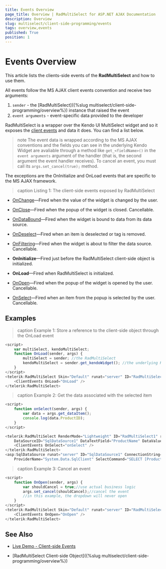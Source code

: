 ```yaml
---
title: Events Overview
page_title: Overview | RadMultiSelect for ASP.NET AJAX Documentation
description: Overview
slug: multiselect/client-side-programming/events
tags: overview,events
published: True
position: 1
---
```



# Events Overview

This article lists the clients-side events of the **RadMultiSelect** and how to use them.

All events follow the MS AJAX client events convention and receive two arguments:

1. `sender` - the [RadMultiSelect]({%slug multiselect/client-side-programming/overview%}) instance that raised the event
1. `event arguments` - event-specific data provided to the developer

RadMultiSelect is a wrapper over the Kendo UI MultiSelect widget and so it exposes the [client events](https://docs.telerik.com/kendo-ui/api/javascript/ui/multiselect#events) and data it does. You can find a list below.

>note The event data is wrapped according to the MS AJAX conventions and the fields you can see in the underlying Kendo Widget are avaliable through a method like `get_<fieldName>()` in the `event arguments` argument of the handler (that is, the second argument the event handler receives). To cancel an event, you must call its `args.set_cancel(true);` method.

The exceptions are the OnInitialize and OnLoad events that are specific to the MS AJAX framework.

>caption Listing 1: The client-side events exposed by RadMultiSelect

* [OnChange](https://docs.telerik.com/kendo-ui/api/javascript/ui/multiselect/events/change)—Fired when the value of the widget is changed by the user.

* [OnClose](https://docs.telerik.com/kendo-ui/api/javascript/ui/multiselect/methods/close)—Fired when the popup of the widget is closed. Cancellable.

* [OnDataBound](https://docs.telerik.com/kendo-ui/api/javascript/ui/multiselect/events/databound)—Fired when the widget is bound to data from its data source.

* [OnDeselect](https://docs.telerik.com/kendo-ui/api/javascript/ui/multiselect/events/deselect)—Fired when an item is deselected or tag is removed.

* [OnFiltering](https://docs.telerik.com/kendo-ui/api/javascript/ui/multiselect/events/filtering)—Fired when the widget is about to filter the data source. Cancellable.

* **OnInitialize**—Fired just before the RadMultiSelect client-side object is initialized.

* **OnLoad**—Fired when RadMultiSelect is initialized.

* [OnOpen](https://docs.telerik.com/kendo-ui/api/javascript/ui/multiselect/events/open)—Fired when the popup of the widget is opened by the user. Cancellable.

* [OnSelect](https://docs.telerik.com/kendo-ui/api/javascript/ui/multiselect/events/select)—Fired when an item from the popup is selected by the user. Cancellable.

## Examples

>caption Example 1: Store a reference to the client-side object through the OnLoad event

````JavaScript
<script>
    var multiSelect, kendoMultiSelect;
    function OnLoad(sender, args) {
        multiSelect = sender; //the RadMultiSelect
        kendoMultiSelect = sender.get_kendoWidget(); //the underlying Kendo MultiSelect
    }
</script>
<telerik:RadMultiSelect Skin="Default" runat="server" ID="RadMultiSelect1">
    <ClientEvents OnLoad="OnLoad" />
</telerik:RadMultiSelect>
````

>caption Example 2: Get the data associated with the selected item

````JavaScript
<script>
    function onSelect(sender, args) {
        var data = args.get_dataItem();
        console.log(data.ProductID);
    }
</script>

<telerik:RadMultiSelect RenderMode="Lightweight" ID="RadMultiSelect1" runat="server" DropDownHeight="200px" Width="400"
    DataSourceID="SqlDataSource1" DataTextField="ProductName" DataValueField="ProductID">
    <ClientEvents OnSelect="onSelect" />
</telerik:RadMultiSelect>
<asp:SqlDataSource runat="server" ID="SqlDataSource1" ConnectionString="<%$ ConnectionStrings:NorthwindConnectionString %>"
    ProviderName="System.Data.SqlClient" SelectCommand="SELECT [ProductID], [ProductName] FROM [Products] ORDER By ProductName" />
````

>caption Example 3: Cancel an event

````JavaScript
<script>
	function OnOpen(sender, args) {
		var shouldCancel = true;//use actual business logic
		args.set_cancel(shouldCancel);//cancel the event
		//in this example, the dropdown will never open
	}
</script>
<telerik:RadMultiSelect Skin="Default" runat="server" ID="RadMultiSelect1">
    <ClientEvents OnOpen="OnOpen" />
</telerik:RadMultiSelect>
````


## See Also

* [Live Demo - Client-side Events](https://demos.telerik.com/aspnet-ajax/multiselect/client-side-events/defaultcs.aspx)

* [RadMultiSelect Client-side Object]({%slug multiselect/client-side-programming/overview%})







